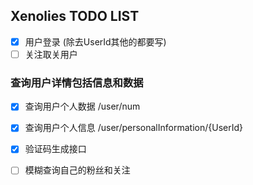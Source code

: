 ## Xenolies TODO LIST
- [x] 用户登录  (除去UserId其他的都要写)
- [ ] 关注取关用户
### 查询用户详情包括信息和数据
- [x] 查询用户个人数据 /user/num
- [x] 查询用户个人信息  /user/personalInformation/{UserId}
- [x] 验证码生成接口

- [ ] 模糊查询自己的粉丝和关注